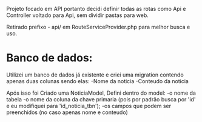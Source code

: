 Projeto focado em API
portanto decidi definir todas as rotas como Api e Controller voltado para Api, sem dividir pastas para web.

Retirado prefixo - api/
em RouteServiceProvider.php
para melhor busca e uso.

# Banco de dados:

Utilizei um banco de dados já existente e criei uma migration contendo apenas duas colunas sendo elas:
-Nome da noticia
-Conteudo da noticia

Após isso foi Criado uma NoticiaModel,
Defini dentro do model:
-o nome da tabela
-o nome da coluna da chave primaria (pois por padrão busca por 'id' e eu modifiquei para 'id_noticia_tbn');
-os campos que podem ser preenchidos (no caso apenas nome e conteudo)
